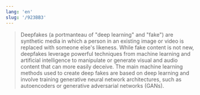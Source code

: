 ```yaml
---
lang: 'en'
slug: '/923BB3'
---
```


> Deepfakes (a portmanteau of "deep learning" and "fake") are synthetic media in which a person in an existing image or video is replaced with someone else's likeness. While fake content is not new, deepfakes leverage powerful techniques from machine learning and artificial intelligence to manipulate or generate visual and audio content that can more easily deceive. The main machine learning methods used to create deep fakes are based on deep learning and involve training generative neural network architectures, such as autoencoders or generative adversarial networks (GANs).

<head>
  <html lang="en-US"/>
</head>
